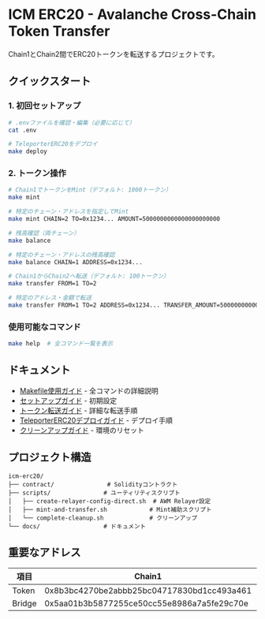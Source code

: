 # ICM ERC20 - Avalanche Cross-Chain Token Transfer

Chain1とChain2間でERC20トークンを転送するプロジェクトです。

## クイックスタート

### 1. 初回セットアップ

```bash
# .envファイルを確認・編集（必要に応じて）
cat .env

# TeleporterERC20をデプロイ
make deploy
```

### 2. トークン操作

```bash
# Chain1でトークンをMint（デフォルト: 1000トークン）
make mint

# 特定のチェーン・アドレスを指定してMint
make mint CHAIN=2 TO=0x1234... AMOUNT=5000000000000000000000

# 残高確認（両チェーン）
make balance

# 特定のチェーン・アドレスの残高確認
make balance CHAIN=1 ADDRESS=0x1234...

# Chain1からChain2へ転送（デフォルト: 100トークン）
make transfer FROM=1 TO=2

# 特定のアドレス・金額で転送
make transfer FROM=1 TO=2 ADDRESS=0x1234... TRANSFER_AMOUNT=50000000000000000000
```

### 使用可能なコマンド

```bash
make help  # 全コマンド一覧を表示
```

## ドキュメント

- [Makefile使用ガイド](./docs/MAKEFILE_USAGE.md) - 全コマンドの詳細説明
- [セットアップガイド](./docs/SETUP_GUIDE.md) - 初期設定
- [トークン転送ガイド](./docs/TOKEN_TRANSFER_GUIDE.md) - 詳細な転送手順
- [TeleporterERC20デプロイガイド](./docs/TELEPORTER_DEPLOY_GUIDE.md) - デプロイ手順
- [クリーンアップガイド](./docs/CLEANUP_GUIDE.md) - 環境のリセット

## プロジェクト構造

```
icm-erc20/
├── contract/               # Solidityコントラクト
├── scripts/               # ユーティリティスクリプト
│   ├── create-relayer-config-direct.sh  # AWM Relayer設定
│   ├── mint-and-transfer.sh            # Mint補助スクリプト
│   └── complete-cleanup.sh             # クリーンアップ
└── docs/                  # ドキュメント
```

## 重要なアドレス

| 項目 | Chain1 | Chain2 |
|------|--------|--------|
| Token | 0x8b3bc4270be2abbb25bc04717830bd1cc493a461 | 0xa4dff80b4a1d748bf28bc4a271ed834689ea3407 |
| Bridge | 0x5aa01b3b5877255ce50cc55e8986a7a5fe29c70e | 0x52c84043cd9c865236f11d9fc9f56aa003c1f922 |